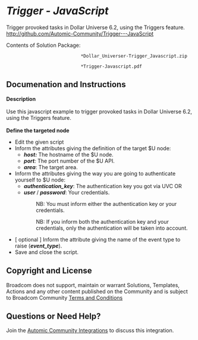 *Trigger - JavaScript*
=============


Trigger provoked tasks in Dollar Universe 6.2, using the Triggers feature.
http://github.com/Automic-Community/Trigger---JavaScript

<!-- List of attached files -->
Contents of Solution Package:

						
								*Dollar_Universer-Trigger_Javascript.zip
								
								*Trigger-Javascript.pdf
								
						


Documenation and Instructions
---

<p><strong class="bbc"><span><span>Description</span></span></strong><br /><br /><span><span>Use this javascript example to trigger provoked tasks in Dollar Universe 6.2, using the Triggers feature.</span></span><br /><br /><strong class="bbc"><span><span>Define the targeted node</span></span></strong></p>
<ul class="bbc">
<li>Edit the given script</li>
<li>Inform the attributes giving the definition of the target $U node:<br />
<ul class="bbc">
<li><em class="bbc"><strong class="bbc">host:</strong> </em>The hostname of the $U node.</li>
<li><em class="bbc"><strong class="bbc">port</strong>: </em>The port number of the $U API.</li>
<li><em class="bbc"><strong class="bbc">area</strong></em>: The target area.</li>
</ul>
</li>
<li>Inform the attributes giving the way you are going to authenticate yourself to $U node:<br />
<ul class="bbc">
<li><em class="bbc"><strong class="bbc">authentication_key</strong></em>: The authentication key you got via UVC OR</li>
<li><em class="bbc"><strong class="bbc">user</strong> </em>/ <em class="bbc"><strong class="bbc">password</strong></em>: Your credentials.</li>
</ul>
</li>
</ul>
<p class="bbc_indent" style="margin-left: 80px;"><span class="bbc_underline">NB:</span> You must inform either the authentication key or your credentials.</p>
<p class="bbc_indent" style="margin-left: 80px;"><span class="bbc_underline">NB:</span> If you inform both the authentication key and your credentials, only the authentication will be taken into account.</p>
<ul class="bbc">
<li>[ optional ] Inform the attribute giving the name of the event type to raise (<em class="bbc"><strong class="bbc">event_type</strong></em>).</li>
<li>Save and close the script.</li>
</ul>

Copyright and License
---

Broadcom does not support, maintain or warrant Solutions, Templates, Actions and any other content published on the Community and is subject to Broadcom Community [Terms and Conditions](https://community.broadcom.com/termsandconditions)


Questions or Need Help? 
---
Join the [Automic Community Integrations](https://community.broadcom.com/communities/community-home?CommunityKey=83e49dd4-b93e-464a-a343-2bb1e51c13ec) to discuss this integration.
